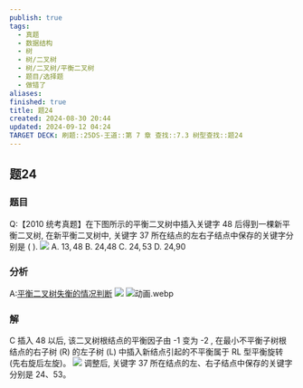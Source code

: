 ```yaml
---
publish: true
tags:
  - 真题
  - 数据结构
  - 树
  - 树/二叉树
  - 树/二叉树/平衡二叉树
  - 题目/选择题
  - 做错了
aliases: 
finished: true
title: 题24
created: 2024-08-30 20:44
updated: 2024-09-12 04:24
TARGET DECK: 刷题::25DS-王道::第 7 章 查找::7.3 树型查找::题24
---
```

## 题24
### 题目
Q:【2010 统考真题】在下图所示的平衡二叉树中插入关键字 48 后得到一棵新平衡二叉树, 在新平衡二叉树中, 关键字 37 所在结点的左右子结点中保存的关键字分别是 ( ).
![](https://img.hwenyi.live/202405291147203.webp)
A. ${13},{48}$ 
B. 24,48 
C. ${24},{53}$ 
D. 24,90
### 分析
A:[平衡二叉树失衡的情况判断](https://www.bilibili.com/video/BV1tZ421q72h?t=542.8)
![](https://img.hwenyi.live/202409121155026.webp)
![动画.webp](https://img.hwenyi.live/202409121220530.webp)
### 解
C
插入 48 以后, 该二叉树根结点的平衡因子由 -1 变为 -2 , 在最小不平衡子树根结点的右子树 (R) 的左子树 (L) 中插入新结点引起的不平衡属于 RL 型平衡旋转 (先右旋后左旋)。
![](https://img.hwenyi.live/202411141737014.webp)
调整后, 关键字 37 所在结点的左、右子结点中保存的关键字分别是 24、53。 
<!--ID: 1726632849578-->
